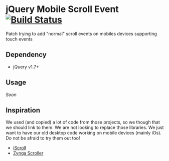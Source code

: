# jQuery Mobile Scroll Event [![Build Status](https://secure.travis-ci.org/DeuxHuitHuit/jQuery-mobile-scroll-event.png?branch=master)](http://travis-ci.org/DeuxHuitHuit/jQuery-mobile-scroll-event)

Patch trying to add "normal" scroll events on mobiles devices supporting touch events

## Dependency

- jQuery v1.7+

## Usage

*Soon*

## Inspiration

We used (and copied) a lot of code from those projects, so we though that we should link to them.
We are not looking to replace those libraries. We just want to have our old desktop code
working on mobile devices (mainly iOs). Do not be afraid to try them out too!

- [iScroll](http://cubiq.org/iscroll-4)
- [Zynga Scroller](http://zynga.github.com/scroller/)
